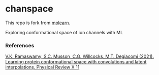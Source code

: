 # chanspace
This repo is fork from [molearn](https://github.com/Degiacomi-Lab/molearn).

Exploring conformational space of ion channels with ML

### References
[V.K. Ramaswamy, S.C. Musson, C.G. Willcocks, M.T. Degiacomi (2021). Learning protein conformational space with convolutions and latent interpolations, Physical Review X 11](
https://journals.aps.org/prx/abstract/10.1103/PhysRevX.11.011052)
